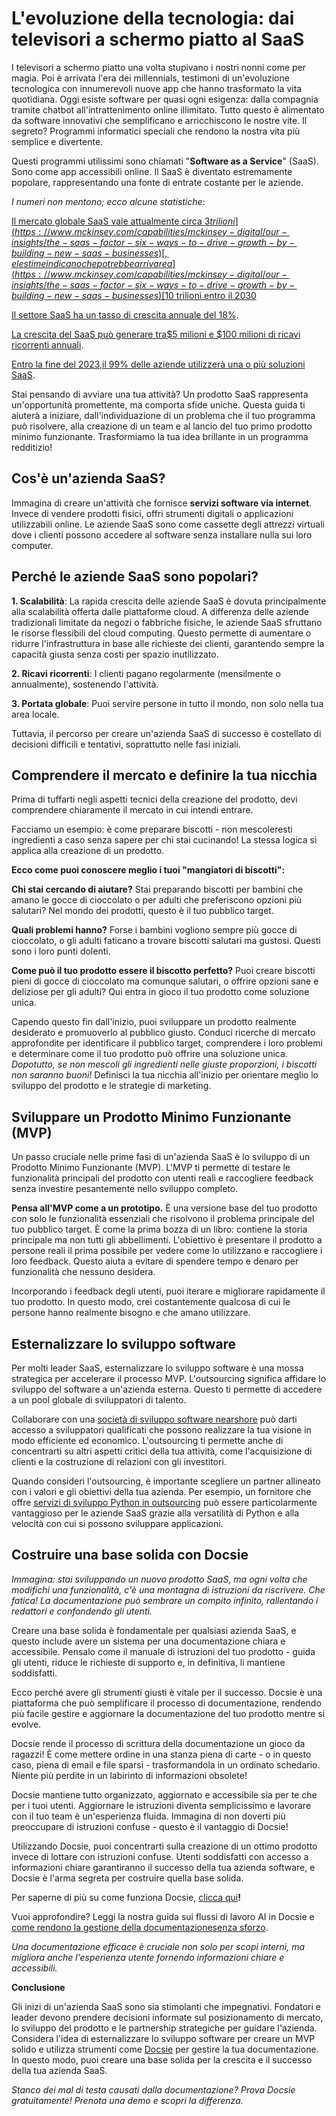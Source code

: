 # L'evoluzione della tecnologia: dai televisori a schermo piatto al SaaS

I televisori a schermo piatto una volta stupivano i nostri nonni come per magia. Poi è arrivata l'era dei millennials, testimoni di un'evoluzione tecnologica con innumerevoli nuove app che hanno trasformato la vita quotidiana. Oggi esiste software per quasi ogni esigenza: dalla compagnia tramite chatbot all'intrattenimento online illimitato. Tutto questo è alimentato da software innovativi che semplificano e arricchiscono le nostre vite. Il segreto? Programmi informatici speciali che rendono la nostra vita più semplice e divertente.

Questi programmi utilissimi sono chiamati "**Software as a Service**" (SaaS). Sono come app accessibili online. Il SaaS è diventato estremamente popolare, rappresentando una fonte di entrate costante per le aziende.

*I numeri non mentono; ecco alcune statistiche*:

[Il mercato globale SaaS vale attualmente circa ](https://www.mckinsey.com/capabilities/mckinsey-digital/our-insights/the-saas-factor-six-ways-to-drive-growth-by-building-new-saas-businesses)[$3 trilioni](https://www.mckinsey.com/capabilities/mckinsey-digital/our-insights/the-saas-factor-six-ways-to-drive-growth-by-building-new-saas-businesses)[, e le stime indicano che potrebbe arrivare a ](https://www.mckinsey.com/capabilities/mckinsey-digital/our-insights/the-saas-factor-six-ways-to-drive-growth-by-building-new-saas-businesses)[$10 trilioni entro il 2030](https://www.mckinsey.com/capabilities/mckinsey-digital/our-insights/the-saas-factor-six-ways-to-drive-growth-by-building-new-saas-businesses)

[Il settore SaaS ha un ](https://www.zippia.com/advice/saas-industry-statistics/)[tasso di crescita annuale del 18%](https://www.zippia.com/advice/saas-industry-statistics/).

[La crescita del SaaS può generare tra](https://www.zippia.com/advice/saas-industry-statistics/)[$5 milioni e $100 milioni di ricavi ricorrenti annuali](https://www.zippia.com/advice/saas-industry-statistics/).

[Entro la fine del 2023,](https://www.zippia.com/advice/saas-industry-statistics/)[il 99% delle aziende utilizzerà una o più soluzioni SaaS](https://www.zippia.com/advice/saas-industry-statistics/).

Stai pensando di avviare una tua attività? Un prodotto SaaS rappresenta un'opportunità promettente, ma comporta sfide uniche. Questa guida ti aiuterà a iniziare, dall'individuazione di un problema che il tuo programma può risolvere, alla creazione di un team e al lancio del tuo primo prodotto minimo funzionante. Trasformiamo la tua idea brillante in un programma redditizio!

## Cos'è un'azienda SaaS?

Immagina di creare un'attività che fornisce **servizi software via internet**. Invece di vendere prodotti fisici, offri strumenti digitali o applicazioni utilizzabili online. Le aziende SaaS sono come cassette degli attrezzi virtuali dove i clienti possono accedere al software senza installare nulla sui loro computer.

## Perché le aziende SaaS sono popolari?

**1. Scalabilità**: La rapida crescita delle aziende SaaS è dovuta principalmente alla scalabilità offerta dalle piattaforme cloud. A differenza delle aziende tradizionali limitate da negozi o fabbriche fisiche, le aziende SaaS sfruttano le risorse flessibili del cloud computing. Questo permette di aumentare o ridurre l'infrastruttura in base alle richieste dei clienti, garantendo sempre la capacità giusta senza costi per spazio inutilizzato.

**2. Ricavi ricorrenti**: I clienti pagano regolarmente (mensilmente o annualmente), sostenendo l'attività.

**3. Portata globale**: Puoi servire persone in tutto il mondo, non solo nella tua area locale.

Tuttavia, il percorso per creare un'azienda SaaS di successo è costellato di decisioni difficili e tentativi, soprattutto nelle fasi iniziali.

## Comprendere il mercato e definire la tua nicchia

Prima di tuffarti negli aspetti tecnici della creazione del prodotto, devi comprendere chiaramente il mercato in cui intendi entrare.

Facciamo un esempio: è come preparare biscotti - non mescoleresti ingredienti a caso senza sapere per chi stai cucinando! La stessa logica si applica alla creazione di un prodotto.

**Ecco come puoi conoscere meglio i tuoi "mangiatori di biscotti":**

**Chi stai cercando di aiutare?** Stai preparando biscotti per bambini che amano le gocce di cioccolato o per adulti che preferiscono opzioni più salutari? Nel mondo dei prodotti, questo è il tuo pubblico target.

**Quali problemi hanno?** Forse i bambini vogliono sempre più gocce di cioccolato, o gli adulti faticano a trovare biscotti salutari ma gustosi. Questi sono i loro punti dolenti.

**Come può il tuo prodotto essere il biscotto perfetto?** Puoi creare biscotti pieni di gocce di cioccolato ma comunque salutari, o offrire opzioni sane e deliziose per gli adulti? Qui entra in gioco il tuo prodotto come soluzione unica.

Capendo questo fin dall'inizio, puoi sviluppare un prodotto realmente desiderato e promuoverlo al pubblico giusto. Conduci ricerche di mercato approfondite per identificare il pubblico target, comprendere i loro problemi e determinare come il tuo prodotto può offrire una soluzione unica. *Dopotutto, se non mescoli gli ingredienti nelle giuste proporzioni, i biscotti non saranno buoni!* Definisci la tua nicchia all'inizio per orientare meglio lo sviluppo del prodotto e le strategie di marketing.

## Sviluppare un Prodotto Minimo Funzionante (MVP)

Un passo cruciale nelle prime fasi di un'azienda SaaS è lo sviluppo di un Prodotto Minimo Funzionante (MVP). L'MVP ti permette di testare le funzionalità principali del prodotto con utenti reali e raccogliere feedback senza investire pesantemente nello sviluppo completo.

**Pensa all'MVP come a un prototipo.** È una versione base del tuo prodotto con solo le funzionalità essenziali che risolvono il problema principale del tuo pubblico target. È come la prima bozza di un libro: contiene la storia principale ma non tutti gli abbellimenti. L'obiettivo è presentare il prodotto a persone reali il prima possibile per vedere come lo utilizzano e raccogliere i loro feedback. Questo aiuta a evitare di spendere tempo e denaro per funzionalità che nessuno desidera.

Incorporando i feedback degli utenti, puoi iterare e migliorare rapidamente il tuo prodotto. In questo modo, crei costantemente qualcosa di cui le persone hanno realmente bisogno e che amano utilizzare.

## Esternalizzare lo sviluppo software

Per molti leader SaaS, esternalizzare lo sviluppo software è una mossa strategica per accelerare il processo MVP. L'outsourcing significa affidare lo sviluppo del software a un'azienda esterna. Questo ti permette di accedere a un pool globale di sviluppatori di talento.

Collaborare con una [società di sviluppo software nearshore](https://azumo.com/nearshore-software-development) può darti accesso a sviluppatori qualificati che possono realizzare la tua visione in modo efficiente ed economico. L'outsourcing ti permette anche di concentrarti su altri aspetti critici della tua attività, come l'acquisizione di clienti e la costruzione di relazioni con gli investitori.

Quando consideri l'outsourcing, è importante scegliere un partner allineato con i valori e gli obiettivi della tua azienda. Per esempio, un fornitore che offre [servizi di sviluppo Python in outsourcing](https://azumo.com/technologies/python-development) può essere particolarmente vantaggioso per le aziende SaaS grazie alla versatilità di Python e alla velocità con cui si possono sviluppare applicazioni.

## Costruire una base solida con Docsie

*Immagina: stai sviluppando un nuovo prodotto SaaS, ma ogni volta che modifichi una funzionalità, c'è una montagna di istruzioni da riscrivere. Che fatica! La documentazione può sembrare un compito infinito, rallentando i redattori e confondendo gli utenti.*

Creare una base solida è fondamentale per qualsiasi azienda SaaS, e questo include avere un sistema per una documentazione chiara e accessibile. Pensalo come il manuale di istruzioni del tuo prodotto - guida gli utenti, riduce le richieste di supporto e, in definitiva, li mantiene soddisfatti.

Ecco perché avere gli strumenti giusti è vitale per il successo. Docsie è una piattaforma che può semplificare il processo di documentazione, rendendo più facile gestire e aggiornare la documentazione del tuo prodotto mentre si evolve.

Docsie rende il processo di scrittura della documentazione un gioco da ragazzi! È come mettere ordine in una stanza piena di carte - o in questo caso, piena di email e file sparsi - trasformandola in un ordinato schedario. Niente più perdite in un labirinto di informazioni obsolete!

Docsie mantiene tutto organizzato, aggiornato e accessibile sia per te che per i tuoi utenti. Aggiornare le istruzioni diventa semplicissimo e lavorare con il tuo team è un'esperienza fluida. Immagina di non doverti più preoccupare di istruzioni confuse - questo è il vantaggio di Docsie!

Utilizzando Docsie, puoi concentrarti sulla creazione di un ottimo prodotto invece di lottare con istruzioni confuse. Utenti soddisfatti con accesso a informazioni chiare garantiranno il successo della tua azienda software, e Docsie è l'arma segreta per costruire quella base solida.

Per saperne di più su come funziona Docsie, [clicca qui](https://www.docsie.io/blog/articles/secret-to-effortless-documentation-docsies-ai-workflows-explained/)**!**

Vuoi approfondire? Leggi la nostra guida sui flussi di lavoro AI in Docsie e [come rendono la gestione della documentazione](https://www.docsie.io/blog/articles/secret-to-effortless-documentation-docsies-ai-workflows-explained/)[senza sforzo](https://www.docsie.io/blog/articles/secret-to-effortless-documentation-docsies-ai-workflows-explained/).

*Una documentazione efficace è cruciale non solo per scopi interni, ma migliora anche l'esperienza utente fornendo informazioni chiare e accessibili.*

**Conclusione**

Gli inizi di un'azienda SaaS sono sia stimolanti che impegnativi. Fondatori e leader devono prendere decisioni informate sul posizionamento di mercato, lo sviluppo del prodotto e le partnership strategiche per guidare l'azienda. Considera l'idea di esternalizzare lo sviluppo software per creare un MVP solido e utilizza strumenti come [Docsie](https://www.docsie.io/) per gestire la tua documentazione. In questo modo, puoi creare una base solida per la crescita e il successo della tua azienda SaaS.

*Stanco dei mal di testa causati dalla documentazione? Prova Docsie gratuitamente! Prenota una demo e scopri la differenza.*